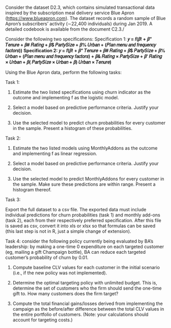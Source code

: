 Consider the dataset D2.3, which contains simulated transactional data inspired by the subscription meal delivery service Blue Apron (https://www.blueapron.com). The dataset records a random sample of Blue Apron’s subscribers’ activity (∼22,400 individuals) during Jan 2019. A detailed codebook is available from the document C2.3./

Consider the following two specifications: Specification 1: **𝑦 = 𝑓(𝛽! + 𝛽” 𝑇𝑒𝑛𝑢𝑟𝑒 + 𝛽# 𝑅𝑎𝑡𝑖𝑛𝑔 + 𝛽$ 𝑃𝑎𝑟𝑡𝑦𝑆𝑖𝑧𝑒 + 𝛽% 𝑈𝑟𝑏𝑎𝑛 + (𝑃𝑙𝑎𝑛 𝑚𝑒𝑛𝑢 𝑎𝑛𝑑 𝑓𝑟𝑒𝑞𝑢𝑒𝑛𝑐𝑦 𝑓𝑎𝑐𝑡𝑜𝑟𝑠))** **Specification 2:** **𝑦 = 𝑓(𝛽! + 𝛽” 𝑇𝑒𝑛𝑢𝑟𝑒 + 𝛽# 𝑅𝑎𝑡𝑖𝑛𝑔 + 𝛽$ 𝑃𝑎𝑟𝑡𝑦𝑆𝑖𝑧𝑒 + 𝛽% 𝑈𝑟𝑏𝑎𝑛 + (𝑃𝑙𝑎𝑛 𝑚𝑒𝑛𝑢 𝑎𝑛𝑑 𝑓𝑟𝑒𝑞𝑢𝑒𝑛𝑐𝑦 𝑓𝑎𝑐𝑡𝑜𝑟𝑠) + 𝛽& 𝑅𝑎𝑡𝑖𝑛𝑔 × 𝑃𝑎𝑟𝑡𝑦𝑆𝑖𝑧𝑒 + 𝛽’ 𝑅𝑎𝑡𝑖𝑛𝑔 × 𝑈𝑟𝑏𝑎𝑛 + 𝛽( 𝑃𝑎𝑟𝑡𝑦𝑆𝑖𝑧𝑒 × 𝑈𝑟𝑏𝑎𝑛 + 𝛽) 𝑈𝑟𝑏𝑎𝑛 × 𝑇𝑒𝑛𝑢𝑟𝑒)**

Using the Blue Apron data, perform the following tasks:

Task 1:

1. Estimate the two listed specifications using churn indicator as the outcome and implementing f as the logistic model.
   
2. Select a model based on predictive performance criteria. Justify your decision.
   
3. Use the selected model to predict churn probabilities for every customer in the sample. Present a histogram of these probabilities.

Task 2:

1. Estimate the two listed models using MonthlyAddons as the outcome and implementing f as linear regression.

2. Select a model based on predictive performance criteria. Justify your decision.

3. Use the selected model to predict MonthlyAddons for every customer in the sample. Make sure these predictions are within range. Present a histogram thereof.

Task 3:

Export the full dataset to a csv file. The exported data must include individual predictions for churn probabilities (task 1) and monthly add-ons (task 2), each from their respectively preferred specification. After this file is saved as csv, convert it into xls or xlsx so that formulas can be saved (this last step is not in R, just a simple change of extension).

Task 4: consider the following policy currently being evaluated by BA’s leadership: by making a one-time 0 expenditure on each targeted customer (eg, mailing a gift Champaign bottle), BA can reduce each targeted customer’s probability of churn by 0.01.

1. Compute baseline CLV values for each customer in the initial scenario (i.e., if the new policy was not implemented).
  
2. Determine the optimal targeting policy with unlimited budget. This is, determine the set of customers who the firm should send the one-time gift to. How many customers does the firm target?
   
3. Compute the total financial gains/losses derived from implementing the campaign as the before/after difference between the total CLV values in the entire portfolio of customers. (Note: your calculations should account for targeting costs.)

